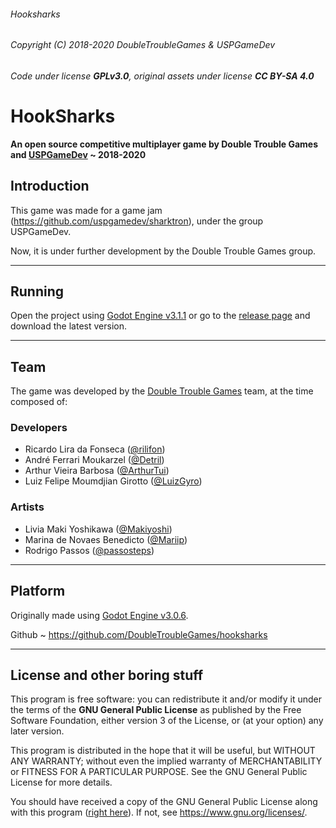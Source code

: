 ###### Hooksharks
###### Copyright (C) 2018-2020  DoubleTroubleGames & USPGameDev
###### Code under license **GPLv3.0**, original assets under license **CC BY-SA 4.0**

# HookSharks

**An open source competitive multiplayer game by Double Trouble Games and [USPGameDev](https://uspgamedev.org/) ~ 2018-2020**

## Introduction

This game was made for a game jam (https://github.com/uspgamedev/sharktron), under the group USPGameDev.

Now, it is under further development by the Double Trouble Games group.

----------------------------------------------------

## Running

Open the project using [Godot Engine v3.1.1](https://downloads.tuxfamily.org/godotengine/3.1.1/) or go to the [release page](https://github.com/DoubleTroubleGames/hooksharks/releases) and download the latest version.

----------------------------------------------------

## Team

The game was developed by the [Double Trouble Games](doubletroublegamesbr@gmail.com) team, at the time composed of:

### Developers
- Ricardo Lira da Fonseca ([@rilifon](https://github.com/rilifon))
- André Ferrari Moukarzel ([@Detril](https://github.com/Detril))
- Arthur Vieira Barbosa ([@ArthurTui](https://github.com/ArthurTui))
- Luiz Felipe Moumdjian Girotto ([@LuizGyro](https://github.com/LuizGyro))

### Artists
- Livia Maki Yoshikawa ([@Makiyoshi](https://github.com/Makiyoshi))
- Marina de Novaes Benedicto ([@Mariip](https://github.com/Mariip))
- Rodrigo Passos ([@passosteps](https://github.com/passosteps))

----------------------------------------------------

## Platform

Originally made using [Godot Engine v3.0.6](https://godotengine.org/).

Github
    ~ https://github.com/DoubleTroubleGames/hooksharks

----------------------------------------------------

## License and other boring stuff

This program is free software: you can redistribute it and/or modify
it under the terms of the **GNU General Public License** as published by
the Free Software Foundation, either version 3 of the License, or
(at your option) any later version.

This program is distributed in the hope that it will be useful,
but WITHOUT ANY WARRANTY; without even the implied warranty of
MERCHANTABILITY or FITNESS FOR A PARTICULAR PURPOSE.  See the
GNU General Public License for more details.

You should have received a copy of the GNU General Public License
along with this program ([right here](https://github.com/MarvellousSoft/hooksharks/blob/development/LICENSE)). If not, see <https://www.gnu.org/licenses/>.
